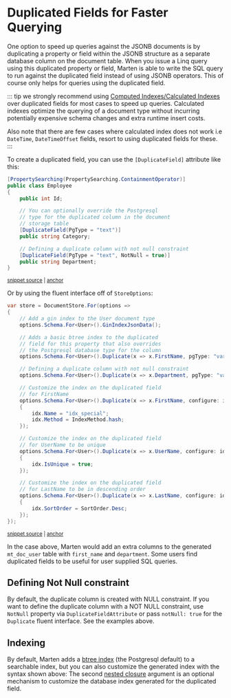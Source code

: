 # Duplicated Fields for Faster Querying

One option to speed up queries against the JSONB documents is by duplicating a property or field within the JSONB structure as a separate database column on the document table. When you issue a Linq query using this duplicated property or field, Marten is able to write the SQL query to run against the duplicated field instead of using JSONB operators. This of course only helps for queries using the duplicated field.

::: tip
we strongly recommend using [Computed Indexes/Calculated Indexes](/documents/indexing/computed-indexes) over duplicated fields for most cases to speed up queries. Calculated indexes optimize the querying of a document type without incurring potentially expensive schema changes and extra runtime insert costs.

Also note that there are few cases where calculated index does not work i.e `DateTime`, `DateTimeOffset` fields, resort to using duplicated fields for these.
:::

To create a duplicated field, you can use the `[DuplicateField]` attribute like this:

<!-- snippet: sample_using_attributes_on_document -->
<a id='snippet-sample_using_attributes_on_document'></a>
```cs
[PropertySearching(PropertySearching.ContainmentOperator)]
public class Employee
{
    public int Id;

    // You can optionally override the Postgresql
    // type for the duplicated column in the document
    // storage table
    [DuplicateField(PgType = "text")]
    public string Category;

    // Defining a duplicate column with not null constraint
    [DuplicateField(PgType = "text", NotNull = true)]
    public string Department;
}
```
<sup><a href='https://github.com/JasperFx/marten/blob/master/src/Marten.Testing/Examples/MartenRegistryExamples.cs#L34-L51' title='Snippet source file'>snippet source</a> | <a href='#snippet-sample_using_attributes_on_document' title='Start of snippet'>anchor</a></sup>
<!-- endSnippet -->

Or by using the fluent interface off of `StoreOptions`:

<!-- snippet: sample_IndexExamples -->
<a id='snippet-sample_indexexamples'></a>
```cs
var store = DocumentStore.For(options =>
{
    // Add a gin index to the User document type
    options.Schema.For<User>().GinIndexJsonData();

    // Adds a basic btree index to the duplicated
    // field for this property that also overrides
    // the Postgresql database type for the column
    options.Schema.For<User>().Duplicate(x => x.FirstName, pgType: "varchar(50)");

    // Defining a duplicate column with not null constraint
    options.Schema.For<User>().Duplicate(x => x.Department, pgType: "varchar(50)", notNull: true);

    // Customize the index on the duplicated field
    // for FirstName
    options.Schema.For<User>().Duplicate(x => x.FirstName, configure: idx =>
    {
        idx.Name = "idx_special";
        idx.Method = IndexMethod.hash;
    });

    // Customize the index on the duplicated field
    // for UserName to be unique
    options.Schema.For<User>().Duplicate(x => x.UserName, configure: idx =>
    {
        idx.IsUnique = true;
    });

    // Customize the index on the duplicated field
    // for LastName to be in descending order
    options.Schema.For<User>().Duplicate(x => x.LastName, configure: idx =>
    {
        idx.SortOrder = SortOrder.Desc;
    });
});
```
<sup><a href='https://github.com/JasperFx/marten/blob/master/src/Marten.Testing/Examples/MartenRegistryExamples.cs#L58-L94' title='Snippet source file'>snippet source</a> | <a href='#snippet-sample_indexexamples' title='Start of snippet'>anchor</a></sup>
<!-- endSnippet -->

In the case above, Marten would add an extra columns to the generated `mt_doc_user` table with `first_name` and `department`. Some users find duplicated fields to be useful for user supplied SQL queries.

## Defining Not Null constraint

By default, the duplicate column is created with NULL constraint. If you want to define the duplicate column with a NOT NULL constraint, use `NotNull` property via `DuplicateFieldAttribute` or pass `notNull: true` for the `Duplicate` fluent interface. See the examples above.

## Indexing

By default, Marten adds a [btree index](http://www.postgresql.org/docs/9.4/static/indexes-types.html) (the Postgresql default) to a searchable index, but you can also
customize the generated index with the syntax shown above: The second [nested closure](http://martinfowler.com/dslCatalog/nestedClosure.html) argument is an optional
mechanism to customize the database index generated for the duplicated field.
